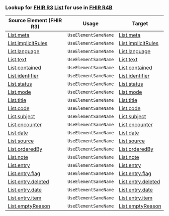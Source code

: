 ### Lookup for [FHIR R3](https://hl7.org/fhir/STU3/) [List](https://hl7.org/fhir/STU3/List.html) for use in [FHIR R4B](https://hl7.org/fhir/R4B/)

| Source Element (FHIR R3) | Usage | Target |
| -------------- | ----- | ------ |
| [List.meta](https://hl7.org/fhir/STU3/List.html#resource) | `UseElementSameName` | [List.meta](https://hl7.org/fhir/R4B/List.html#resource) |
| [List.implicitRules](https://hl7.org/fhir/STU3/List.html#resource) | `UseElementSameName` | [List.implicitRules](https://hl7.org/fhir/R4B/List.html#resource) |
| [List.language](https://hl7.org/fhir/STU3/List.html#resource) | `UseElementSameName` | [List.language](https://hl7.org/fhir/R4B/List.html#resource) |
| [List.text](https://hl7.org/fhir/STU3/List.html#resource) | `UseElementSameName` | [List.text](https://hl7.org/fhir/R4B/List.html#resource) |
| [List.contained](https://hl7.org/fhir/STU3/List.html#resource) | `UseElementSameName` | [List.contained](https://hl7.org/fhir/R4B/List.html#resource) |
| [List.identifier](https://hl7.org/fhir/STU3/List.html#resource) | `UseElementSameName` | [List.identifier](https://hl7.org/fhir/R4B/List.html#resource) |
| [List.status](https://hl7.org/fhir/STU3/List.html#resource) | `UseElementSameName` | [List.status](https://hl7.org/fhir/R4B/List.html#resource) |
| [List.mode](https://hl7.org/fhir/STU3/List.html#resource) | `UseElementSameName` | [List.mode](https://hl7.org/fhir/R4B/List.html#resource) |
| [List.title](https://hl7.org/fhir/STU3/List.html#resource) | `UseElementSameName` | [List.title](https://hl7.org/fhir/R4B/List.html#resource) |
| [List.code](https://hl7.org/fhir/STU3/List.html#resource) | `UseElementSameName` | [List.code](https://hl7.org/fhir/R4B/List.html#resource) |
| [List.subject](https://hl7.org/fhir/STU3/List.html#resource) | `UseElementSameName` | [List.subject](https://hl7.org/fhir/R4B/List.html#resource) |
| [List.encounter](https://hl7.org/fhir/STU3/List.html#resource) | `UseElementSameName` | [List.encounter](https://hl7.org/fhir/R4B/List.html#resource) |
| [List.date](https://hl7.org/fhir/STU3/List.html#resource) | `UseElementSameName` | [List.date](https://hl7.org/fhir/R4B/List.html#resource) |
| [List.source](https://hl7.org/fhir/STU3/List.html#resource) | `UseElementSameName` | [List.source](https://hl7.org/fhir/R4B/List.html#resource) |
| [List.orderedBy](https://hl7.org/fhir/STU3/List.html#resource) | `UseElementSameName` | [List.orderedBy](https://hl7.org/fhir/R4B/List.html#resource) |
| [List.note](https://hl7.org/fhir/STU3/List.html#resource) | `UseElementSameName` | [List.note](https://hl7.org/fhir/R4B/List.html#resource) |
| [List.entry](https://hl7.org/fhir/STU3/List.html#resource) | `UseElementSameName` | [List.entry](https://hl7.org/fhir/R4B/List.html#resource) |
| [List.entry.flag](https://hl7.org/fhir/STU3/List.html#resource) | `UseElementSameName` | [List.entry.flag](https://hl7.org/fhir/R4B/List.html#resource) |
| [List.entry.deleted](https://hl7.org/fhir/STU3/List.html#resource) | `UseElementSameName` | [List.entry.deleted](https://hl7.org/fhir/R4B/List.html#resource) |
| [List.entry.date](https://hl7.org/fhir/STU3/List.html#resource) | `UseElementSameName` | [List.entry.date](https://hl7.org/fhir/R4B/List.html#resource) |
| [List.entry.item](https://hl7.org/fhir/STU3/List.html#resource) | `UseElementSameName` | [List.entry.item](https://hl7.org/fhir/R4B/List.html#resource) |
| [List.emptyReason](https://hl7.org/fhir/STU3/List.html#resource) | `UseElementSameName` | [List.emptyReason](https://hl7.org/fhir/R4B/List.html#resource) |
